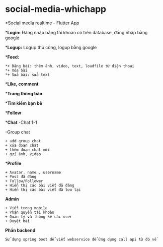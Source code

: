 # social-media-whichapp
*Social media realtime - Flutter App

***Login:** Đăng nhập bằng tài khoản có trên database, đăng nhập bằng google

***Logup:** Logup thủ công, logup bằng google

***Feed:** 

	*+ Đăng bài: thêm ảnh, video, text, loadfile từ điện thoại	
	*+ Xóa bài
	*+ Sửa bài: sửa text
 
***Like, comment**

***Trang thông báo**

***Tìm kiếm bạn bè**

***Follow**

***Chat**
 -Chat 1-1
 
 -Group chat
 
  	+ add group chat
	+ xóa đoạn chat
	+ thêm đoạn chat mới
	+ gửi ảnh, video
 
***Profile**

	+ Avatar, name , username
	+ Post đã đăng
	+ Follow/Follower
	+ Hiển thị các bài viết đã đăng
	+ Hiển thị các bài viết đã lưu lại

**Admin**

	+ Viết trong mobile
 	+ Phân quyền tài khoản
  	+ Quản lý và thông kê các user 
   	+ Duyệt bài
 
**Phần backend**

 	Sử dụng spring boot để viết webservice để ứng dụng call api từ đó về 

